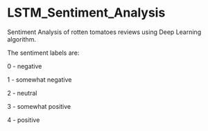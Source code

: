# LSTM_Sentiment_Analysis

Sentiment Analysis of rotten tomatoes reviews using Deep Learning algorithm.

The sentiment labels are:

0 - negative

1 - somewhat negative

2 - neutral

3 - somewhat positive

4 - positive
